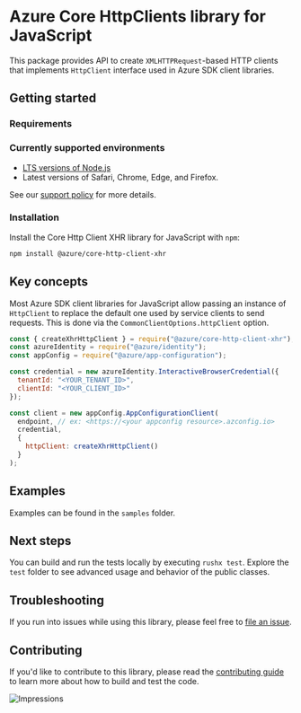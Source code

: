 # Azure Core HttpClients library for JavaScript

This package provides API to create `XMLHTTPRequest`-based HTTP clients that implements `HttpClient` interface used in Azure SDK client libraries.

## Getting started

### Requirements

### Currently supported environments

- [LTS versions of Node.js](https://github.com/nodejs/release#release-schedule)
- Latest versions of Safari, Chrome, Edge, and Firefox.

See our [support policy](https://github.com/Azure/azure-sdk-for-js/blob/main/SUPPORT.md) for more details.

### Installation

Install the Core Http Client XHR library for JavaScript with `npm`:

```bash
npm install @azure/core-http-client-xhr
```

## Key concepts

Most Azure SDK client libraries for JavaScript allow passing an instance of `HttpClient` to replace the default one used by service clients to send requests. This is done via the `CommonClientOptions.httpClient` option.

```javascript
const { createXhrHttpClient } = require("@azure/core-http-client-xhr");
const azureIdentity = require("@azure/identity");
const appConfig = require("@azure/app-configuration");

const credential = new azureIdentity.InteractiveBrowserCredential({
  tenantId: "<YOUR_TENANT_ID>",
  clientId: "<YOUR_CLIENT_ID>"
});

const client = new appConfig.AppConfigurationClient(
  endpoint, // ex: <https://<your appconfig resource>.azconfig.io>
  credential,
  {
    httpClient: createXhrHttpClient()
  }
);
```

## Examples

Examples can be found in the `samples` folder.

## Next steps

You can build and run the tests locally by executing `rushx test`. Explore the `test` folder to see advanced usage and behavior of the public classes.

## Troubleshooting

If you run into issues while using this library, please feel free to [file an issue](https://github.com/Azure/azure-sdk-for-js/issues/new).

## Contributing

If you'd like to contribute to this library, please read the [contributing guide](https://github.com/Azure/azure-sdk-for-js/blob/main/CONTRIBUTING.md) to learn more about how to build and test the code.

![Impressions](https://azure-sdk-impressions.azurewebsites.net/api/impressions/azure-sdk-for-js%2Fsdk%2Fcore%2Fcore-http-client-xhr%2FREADME.png)
